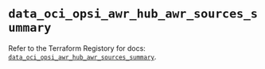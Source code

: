 # `data_oci_opsi_awr_hub_awr_sources_summary`

Refer to the Terraform Registory for docs: [`data_oci_opsi_awr_hub_awr_sources_summary`](https://registry.terraform.io/providers/oracle/oci/6.18.0/docs/data-sources/opsi_awr_hub_awr_sources_summary).
